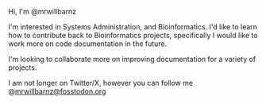 Hi, I'm @mrwillbarnz

I'm interested in Systems Administration, and Bioinformatics. 
I'd like to learn how to contribute back to Bioinformatics projects, specifically I would like to work more on code documentation in the future.

I'm looking to collaborate more on improving documentation for a variety of projects.

I am not longer on Twitter/X, however you can follow me @mrwillbarnz@fosstodon.org
